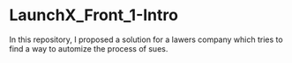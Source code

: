 # LaunchX_Front_1-Intro
In this repository, I proposed a solution for a lawers company which tries to find a way to automize the process of sues.

